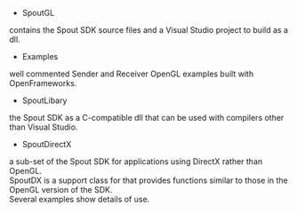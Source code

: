 - SpoutGL

contains the Spout SDK source files and a Visual Studio project to build as a dll.

- Examples

well commented Sender and Receiver OpenGL examples built with OpenFrameworks.

- SpoutLibary

the Spout SDK as a C-compatible dll that can be used with compilers other than Visual Studio.

- SpoutDirectX

a sub-set of the Spout SDK for applications using DirectX rather than OpenGL.\
SpoutDX is a support class for that provides functions similar to those in the OpenGL version of the SDK.\
Several examples show details of use.
    
